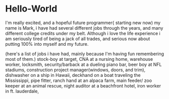 # Hello-World
I'm really excited, and a hopeful future programmer{ starting new now)
my name is Mark, i have had several different jobs through the years, and many different college credits under my belt. Although i love the life experience i am seriously tired of being a jack of all trades, and serious now about putting 100% into myself and my future.

(here's a list of jobs i have had, mainly because I'm having fun remembering most of them.)
stock-boy at target, CNA at a nursing home, warehouse worker, locksmith, security/barback at a dueling piano bar, beer boy at NFL stadiums, construction project manager(windows, doors, and trim), dishwasher on a ship in Hawaii, deckhand on a boat traveling the Mississippi, pipe fitter, ranch hand at an alpaca farm, main feeder/ zoo keeper at an animal rescue, night auditor at a beachfront hotel, iron worker in ft. lauderdale, 
